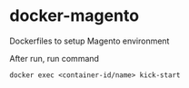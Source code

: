 # docker-magento
Dockerfiles to setup Magento environment 

After run, run command 
~~~
docker exec <container-id/name> kick-start
~~~